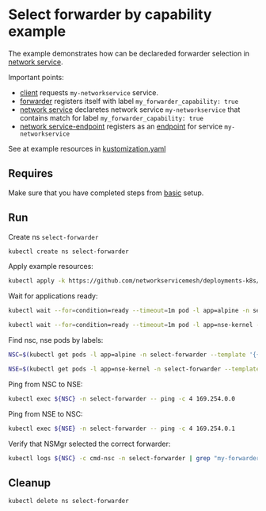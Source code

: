 # Select forwarder by capability example

The example demonstrates how can be declareded forwarder selection in [network service](https://networkservicemesh.io/docs/concepts/architecture/#network-service).

Important points: 
 - [client](./client.yaml) requests `my-networkservice` service.
 - [forwarder](./forwarder.yaml) registers itself with label `my_forwarder_capability: true`
 - [network service](./service.yaml) declaretes network service `my-networkservice` that contains match for label `my_forwarder_capability: true`
 - [network service-endpoint](./nse-patch.yaml) registers as an [endpoint](https://networkservicemesh.io/docs/concepts/architecture/#network-service-endpoint) for service `my-networkservice`

See at example resources in [kustomization.yaml](./kustomization.yaml)

## Requires

Make sure that you have completed steps from [basic](../../basic) setup.

## Run

Create ns `select-forwarder`

```bash
kubectl create ns select-forwarder
```

Apply example resources:

```bash
kubectl apply -k https://github.com/networkservicemesh/deployments-k8s/examples/features/select-forwarder?ref=d44f10f2debc646f4f9adf3faeb58e441b489544
```

Wait for applications ready:

```bash
kubectl wait --for=condition=ready --timeout=1m pod -l app=alpine -n select-forwarder
```

```bash
kubectl wait --for=condition=ready --timeout=1m pod -l app=nse-kernel -n select-forwarder
```

Find nsc, nse pods by labels:
```bash
NSC=$(kubectl get pods -l app=alpine -n select-forwarder --template '{{range .items}}{{.metadata.name}}{{"\n"}}{{end}}')
```
```bash
NSE=$(kubectl get pods -l app=nse-kernel -n select-forwarder --template '{{range .items}}{{.metadata.name}}{{"\n"}}{{end}}')
```

Ping from NSC to NSE:
```bash
kubectl exec ${NSC} -n select-forwarder -- ping -c 4 169.254.0.0
```

Ping from NSE to NSC:
```bash
kubectl exec ${NSE} -n select-forwarder -- ping -c 4 169.254.0.1
```

Verify that NSMgr selected the correct forwarder:
```bash
kubectl logs ${NSC} -c cmd-nsc -n select-forwarder | grep "my-forwarder-vpp"
```

## Cleanup

```bash
kubectl delete ns select-forwarder
```
